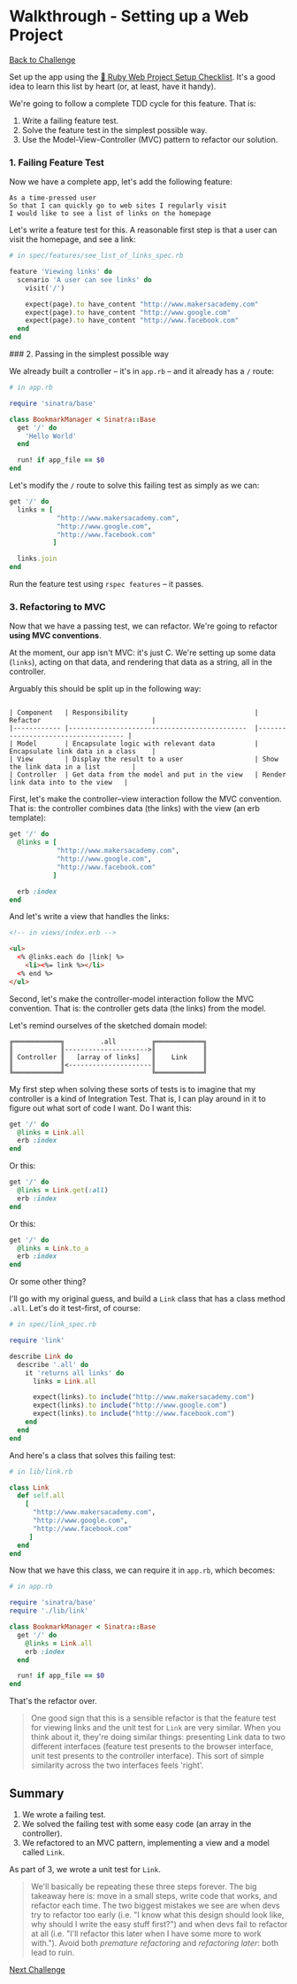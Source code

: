 # Walkthrough - Setting up a Web Project

[Back to Challenge](../02_setting_up_a_web_project.md)

Set up the app using the [:pill: Ruby Web Project Setup Checklist](../../pills/ruby_web_project_setup_list.md). It's a good idea to learn this list by heart (or, at least, have it handy).

We're going to follow a complete TDD cycle for this feature. That is:

1. Write a failing feature test.
2. Solve the feature test in the simplest possible way.
3. Use the Model-View-Controller (MVC) pattern to refactor our solution.

### 1. Failing Feature Test

Now we have a complete app, let's add the following feature:

```
As a time-pressed user
So that I can quickly go to web sites I regularly visit
I would like to see a list of links on the homepage
```

Let's write a feature test for this. A reasonable first step is that a user can visit the homepage, and see a link:

```ruby
# in spec/features/see_list_of_links_spec.rb

feature 'Viewing links' do
  scenario 'A user can see links' do
    visit('/')

    expect(page).to have_content "http://www.makersacademy.com"
    expect(page).to have_content "http://www.google.com"
    expect(page).to have_content "http://www.facebook.com"
  end
end
```

### 2. Passing in the simplest possible way

We already built a controller – it's in `app.rb` – and it already has a `/` route:

```ruby
# in app.rb

require 'sinatra/base'

class BookmarkManager < Sinatra::Base
  get '/' do
    'Hello World'
  end

  run! if app_file == $0
end
```

Let's modify the `/` route to solve this failing test as simply as we can:

```ruby
get '/' do
  links = [
            "http://www.makersacademy.com",
            "http://www.google.com",
            "http://www.facebook.com"
           ]

  links.join
end
```

Run the feature test using `rspec features` – it passes.

### 3. Refactoring to MVC

Now that we have a passing test, we can refactor. We're going to refactor **using MVC conventions**.

At the moment, our app isn't MVC: it's just C. We're setting up some data (`links`), acting on that data, and rendering that data as a string, all in the controller.

Arguably this should be split up in the following way:

```

| Component   | Responsibility                                | Refactor                            |
|------------ |---------------------------------------------  |------------------------------------ |
| Model       | Encapsulate logic with relevant data          | Encapsulate link data in a class    |
| View        | Display the result to a user                  | Show the link data in a list        |
| Controller  | Get data from the model and put in the view   | Render link data into to the view   |
```

First, let's make the controller–view interaction follow the MVC convention. That is: the controller combines data (the links) with the view (an erb template):

```ruby
get '/' do
  @links = [
            "http://www.makersacademy.com",
            "http://www.google.com",
            "http://www.facebook.com"
           ]

  erb :index
end
```

And let's write a view that handles the links:

```html
<!-- in views/index.erb -->

<ul>
  <% @links.each do |link| %>
    <li><%= link %></li>
  <% end %>
</ul>
```

Second, let's make the controller-model interaction follow the MVC convention. That is: the controller gets data (the links) from the model.

Let's remind ourselves of the sketched domain model:

```
╔════════════╗         .all         ╔════════════╗
║            ║--------------------->║            ║
║ Controller ║   [array of links]   ║    Link    ║
║            ║<---------------------║            ║
╚════════════╝                      ╚════════════╝
```

My first step when solving these sorts of tests is to imagine that my controller is a kind of Integration Test. That is, I can play around in it to figure out what sort of code I want. Do I want this:

```ruby
get '/' do
  @links = Link.all
  erb :index
end
```

Or this:

```ruby
get '/' do
  @links = Link.get(:all)
  erb :index
end
```

Or this:

```ruby
get '/' do
  @links = Link.to_a
  erb :index
end
```

Or some other thing?

I'll go with my original guess, and build a `Link` class that has a class method `.all`. Let's do it test-first, of course:

```ruby
# in spec/link_spec.rb

require 'link'

describe Link do
  describe '.all' do
    it 'returns all links' do
      links = Link.all

      expect(links).to include("http://www.makersacademy.com")
      expect(links).to include("http://www.google.com")
      expect(links).to include("http://www.facebook.com")
    end
  end
end
```

And here's a class that solves this failing test:

```ruby
# in lib/link.rb

class Link
  def self.all
    [
      "http://www.makersacademy.com",
      "http://www.google.com",
      "http://www.facebook.com"
     ]
  end
end
```

Now that we have this class, we can require it in `app.rb`, which becomes:

```ruby
# in app.rb

require 'sinatra/base'
require './lib/link'

class BookmarkManager < Sinatra::Base
  get '/' do
    @links = Link.all
    erb :index
  end

  run! if app_file == $0
end
```

That's the refactor over.

> One good sign that this is a sensible refactor is that the feature test for viewing links and the unit test for `Link` are very similar. When you think about it, they're doing similar things: presenting Link data to two different interfaces (feature test presents to the browser interface, unit test presents to the controller interface). This sort of simple similarity across the two interfaces feels 'right'.

## Summary

1. We wrote a failing test.
2. We solved the failing test with some easy code (an array in the controller).
3. We refactored to an MVC pattern, implementing a view and a model called `Link`.

As part of 3, we wrote a unit test for `Link`.

> We'll basically be repeating these three steps forever. The big takeaway here is: move in a small steps, write code that works, and refactor each time. The two biggest mistakes we see are when devs try to refactor too early (i.e. "I know what this design should look like, why should I write the easy stuff first?") and when devs fail to refactor at all (i.e. "I'll refactor this later when I have some more to work with."). Avoid both _premature refactoring_ and _refactoring later_: both lead to ruin.

[Next Challenge](../03_setting_up_a_database.md)
